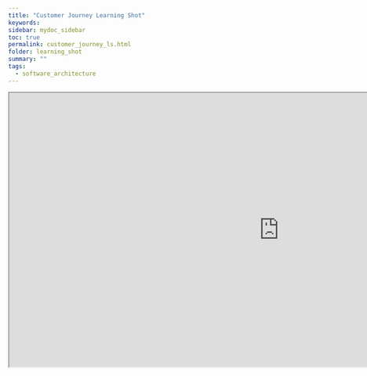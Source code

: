 ```yaml
---
title: "Customer Journey Learning Shot"
keywords: 
sidebar: mydoc_sidebar
toc: true
permalink: customer_journey_ls.html
folder: learning_shot
summary: ""
tags:
  - software_architecture
---
```


<iframe
  src="https://btabok.iasaglobal.org/wp-content/uploads/articulate_uploads/Customer-Journey/story_html5.html?lms=1"
  style="height:560px; width:1100px;"
></iframe>